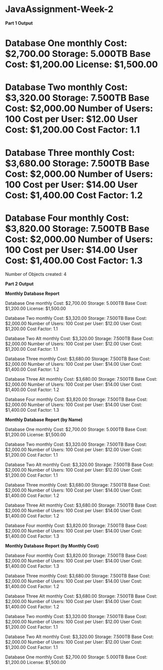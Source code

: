 # JavaAssignment-Week-2

**Part 1 Output**

Database One monthly Cost: $2,700.00
Storage: 5.000TB
Base Cost: $1,200.00
License: $1,500.00
===================
Database Two monthly Cost: $3,320.00
Storage: 7.500TB
Base Cost: $2,000.00
Number of Users: 100
Cost per User: $12.00
User Cost: $1,200.00
Cost Factor: 1.1
===================
Database Three monthly Cost: $3,680.00
Storage: 7.500TB
Base Cost: $2,000.00
Number of Users: 100
Cost per User: $14.00
User Cost: $1,400.00
Cost Factor: 1.2
===================
Database Four monthly Cost: $3,820.00
Storage: 7.500TB
Base Cost: $2,000.00
Number of Users: 100
Cost per User: $14.00
User Cost: $1,400.00
Cost Factor: 1.3
===================
Number of Objects created: 4

**Part 2 Output**


**Monthly Database Report**

Database One monthly Cost: $2,700.00
Storage: 5.000TB
Base Cost: $1,200.00
License: $1,500.00

Database Two monthly Cost: $3,320.00
Storage: 7.500TB
Base Cost: $2,000.00
Number of Users: 100
Cost per User: $12.00
User Cost: $1,200.00
Cost Factor: 1.1

Database Two Alt monthly Cost: $3,320.00
Storage: 7.500TB
Base Cost: $2,000.00
Number of Users: 100
Cost per User: $12.00
User Cost: $1,200.00
Cost Factor: 1.1

Database Three monthly Cost: $3,680.00
Storage: 7.500TB
Base Cost: $2,000.00
Number of Users: 100
Cost per User: $14.00
User Cost: $1,400.00
Cost Factor: 1.2

Database Three Alt monthly Cost: $3,680.00
Storage: 7.500TB
Base Cost: $2,000.00
Number of Users: 100
Cost per User: $14.00
User Cost: $1,400.00
Cost Factor: 1.2

Database Four monthly Cost: $3,820.00
Storage: 7.500TB
Base Cost: $2,000.00
Number of Users: 100
Cost per User: $14.00
User Cost: $1,400.00
Cost Factor: 1.3



**Monthly Database Report (by Name)**

Database One monthly Cost: $2,700.00
Storage: 5.000TB
Base Cost: $1,200.00
License: $1,500.00

Database Two monthly Cost: $3,320.00
Storage: 7.500TB
Base Cost: $2,000.00
Number of Users: 100
Cost per User: $12.00
User Cost: $1,200.00
Cost Factor: 1.1

Database Two Alt monthly Cost: $3,320.00
Storage: 7.500TB
Base Cost: $2,000.00
Number of Users: 100
Cost per User: $12.00
User Cost: $1,200.00
Cost Factor: 1.1

Database Three monthly Cost: $3,680.00
Storage: 7.500TB
Base Cost: $2,000.00
Number of Users: 100
Cost per User: $14.00
User Cost: $1,400.00
Cost Factor: 1.2

Database Three Alt monthly Cost: $3,680.00
Storage: 7.500TB
Base Cost: $2,000.00
Number of Users: 100
Cost per User: $14.00
User Cost: $1,400.00
Cost Factor: 1.2

Database Four monthly Cost: $3,820.00
Storage: 7.500TB
Base Cost: $2,000.00
Number of Users: 100
Cost per User: $14.00
User Cost: $1,400.00
Cost Factor: 1.3



**Monthly Database Report (by Monthly Cost)**

Database Four monthly Cost: $3,820.00
Storage: 7.500TB
Base Cost: $2,000.00
Number of Users: 100
Cost per User: $14.00
User Cost: $1,400.00
Cost Factor: 1.3

Database Three monthly Cost: $3,680.00
Storage: 7.500TB
Base Cost: $2,000.00
Number of Users: 100
Cost per User: $14.00
User Cost: $1,400.00
Cost Factor: 1.2

Database Three Alt monthly Cost: $3,680.00
Storage: 7.500TB
Base Cost: $2,000.00
Number of Users: 100
Cost per User: $14.00
User Cost: $1,400.00
Cost Factor: 1.2

Database Two monthly Cost: $3,320.00
Storage: 7.500TB
Base Cost: $2,000.00
Number of Users: 100
Cost per User: $12.00
User Cost: $1,200.00
Cost Factor: 1.1

Database Two Alt monthly Cost: $3,320.00
Storage: 7.500TB
Base Cost: $2,000.00
Number of Users: 100
Cost per User: $12.00
User Cost: $1,200.00
Cost Factor: 1.1

Database One monthly Cost: $2,700.00
Storage: 5.000TB
Base Cost: $1,200.00
License: $1,500.00


